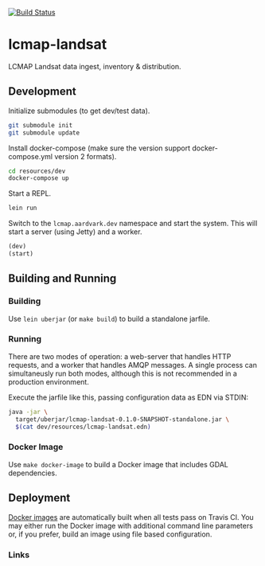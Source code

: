 [![Build Status](https://travis-ci.org/USGS-EROS/lcmap-landsat.svg?branch=develop)](https://travis-ci.org/USGS-EROS/lcmap-landsat)

<!-- Add the clojars badge once this project is actually pushed there -->
<!--[![Clojars Project][clojars-badge]][clojars]-->

# lcmap-landsat

LCMAP Landsat data ingest, inventory &amp; distribution.

## Development

Initialize submodules (to get dev/test data).

```bash
git submodule init
git submodule update
```

Install docker-compose (make sure the version support docker-compose.yml version 2 formats).

```bash
cd resources/dev
docker-compose up
```

Start a REPL.

```bash
lein run
```

Switch to the `lcmap.aardvark.dev` namespace and start the system. This
will start a server (using Jetty) and a worker.

```clojure
(dev)
(start)
```

## Building and Running


### Building

Use `lein uberjar` (or `make build`) to build a standalone jarfile.

### Running

There are two modes of operation: a web-server that handles HTTP requests, and a worker that handles AMQP messages. A single process can simultaneusly run both modes, although this is not recommended in a production environment.

Execute the jarfile like this, passing configuration data as EDN via STDIN:

```bash
java -jar \
  target/uberjar/lcmap-landsat-0.1.0-SNAPSHOT-standalone.jar \
  $(cat dev/resources/lcmap-landsat.edn)
```

### Docker Image

Use `make docker-image` to build a Docker image that includes GDAL dependencies.

## Deployment

[Docker images][2] are automatically built when all tests pass on Travis CI. You may either run the Docker image with additional command line parameters or, if you prefer, build an image using file based configuration.

### Links

[1]:https://github.com/USGS-EROS/lcmap-landsat/blob/develop/resources/shared/lcmap-landsat.edn "Configuration File"
[2]:https://hub.docker.com/r/usgseros/lcmap-landsat/ "Docker Image"
